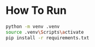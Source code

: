 # How To Run

```bash
python -m venv .venv
source .venv\Scripts\activate
pip install -r requirements.txt
```

